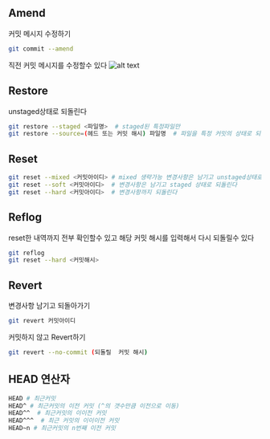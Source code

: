 ## Amend
커밋 메시지 수정하기
```bash
git commit --amend
```
직전 커밋 메시지를 수정할수 있다
![alt text](image.png)

## Restore
unstaged상태로 되돌린다
```bash
git restore --staged <파일명>  # staged된 특정파일만
git restore --source=(헤드 또는 커밋 해시) 파일명  # 파일을 특정 커밋의 상태로 되돌리기
```

## Reset
```bash
git reset --mixed <커밋아이디> # mixed 생략가능 변경사항은 남기고 unstaged상태로 되돌린다
git reset --soft <커밋아이디>  # 변경사항은 남기고 staged 상태로 되돌린다
git reset --hard <커밋아이디>  # 변경사항까지 되돌린다
```

## Reflog
reset한 내역까지 전부 확인할수 있고 해당 커밋 해시를 입력해서 다시 되돌릴수 있다
```bash
git reflog
git reset --hard <커밋해시>
```

## Revert
변경사항 남기고 되돌아가기
```bash
git revert 커밋아이디
```
커밋하지 않고 Revert하기
```bash
git revert --no-commit (되돌릴  커밋 해시)
```

## HEAD 연산자
```bash
HEAD # 최근커밋
HEAD^ # 최근커밋의 이전 커밋 (^의 갯수만큼 이전으로 이동)
HEAD^^  # 최근커밋의 이이전 커밋
HEAD^^^  # 최근 커밋의 이이이전 커밋
HEAD~n # 최근커밋의 n번째 이전 커밋
```
